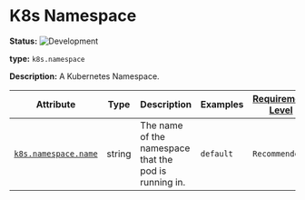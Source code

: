 <!-- NOTE: THIS FILE IS AUTOGENERATED. DO NOT EDIT BY HAND. -->
<!-- see templates/registry/markdown/entity_entry.md.j2 -->



# K8s Namespace

**Status:** ![Development](https://img.shields.io/badge/-development-blue)

**type:** `k8s.namespace`

**Description:** A Kubernetes Namespace.



| Attribute  | Type | Description  | Examples  | [Requirement Level](https://opentelemetry.io/docs/specs/semconv/general/attribute-requirement-level/) | Stability |
|---|---|---|---|---|---|
| [`k8s.namespace.name`](../attributes-registry/k8s.md) | string | The name of the namespace that the pod is running in. | `default` | `Recommended` | ![Development](https://img.shields.io/badge/-development-blue) |



